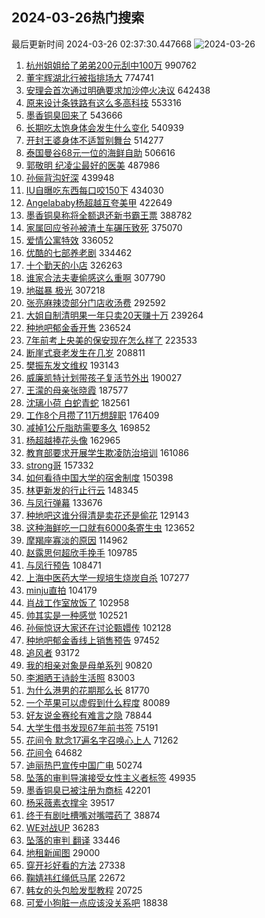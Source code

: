 ## 2024-03-26热门搜索 
最后更新时间 2024-03-26 02:37:30.447668 
![2024-03-26](https://imgs-storage.s3.us-east-005.backblazeb2.com/20240326/2024-03-26.png?versionId=4_z8fbbed132d73df8689c40f13_f1007c38dea8d7ff9_d20240325_m183730_c005_v0501009_t0010_u01711391850243) 
1. [杭州姐姐给了弟弟200元刮中100万](https://s.weibo.com/weibo?q=%23%E6%9D%AD%E5%B7%9E%E5%A7%90%E5%A7%90%E7%BB%99%E4%BA%86%E5%BC%9F%E5%BC%9F200%E5%85%83%E5%88%AE%E4%B8%AD100%E4%B8%87%23&t=31&band_rank=1&Refer=top) 990762
1. [董宇辉湖北行被指排场大](https://s.weibo.com/weibo?q=%23%E8%91%A3%E5%AE%87%E8%BE%89%E6%B9%96%E5%8C%97%E8%A1%8C%E8%A2%AB%E6%8C%87%E6%8E%92%E5%9C%BA%E5%A4%A7%23&t=31&band_rank=13&Refer=top) 774741
1. [安理会首次通过明确要求加沙停火决议](https://s.weibo.com/weibo?q=%23%E5%AE%89%E7%90%86%E4%BC%9A%E9%A6%96%E6%AC%A1%E9%80%9A%E8%BF%87%E6%98%8E%E7%A1%AE%E8%A6%81%E6%B1%82%E5%8A%A0%E6%B2%99%E5%81%9C%E7%81%AB%E5%86%B3%E8%AE%AE%23&t=31&band_rank=2&Refer=top) 642438
1. [原来设计条铁路有这么多高科技](https://s.weibo.com/weibo?q=%23%E5%8E%9F%E6%9D%A5%E8%AE%BE%E8%AE%A1%E6%9D%A1%E9%93%81%E8%B7%AF%E6%9C%89%E8%BF%99%E4%B9%88%E5%A4%9A%E9%AB%98%E7%A7%91%E6%8A%80%23&t=31&band_rank=3&Refer=top) 553316
1. [墨香铜臭回来了](https://s.weibo.com/weibo?q=%E5%A2%A8%E9%A6%99%E9%93%9C%E8%87%AD%E5%9B%9E%E6%9D%A5%E4%BA%86&t=31&band_rank=4&Refer=top) 543666
1. [长期吃太饱身体会发生什么变化](https://s.weibo.com/weibo?q=%23%E9%95%BF%E6%9C%9F%E5%90%83%E5%A4%AA%E9%A5%B1%E8%BA%AB%E4%BD%93%E4%BC%9A%E5%8F%91%E7%94%9F%E4%BB%80%E4%B9%88%E5%8F%98%E5%8C%96%23&t=31&band_rank=5&Refer=top) 540939
1. [开封王婆身体不适暂别舞台](https://s.weibo.com/weibo?q=%23%E5%BC%80%E5%B0%81%E7%8E%8B%E5%A9%86%E8%BA%AB%E4%BD%93%E4%B8%8D%E9%80%82%E6%9A%82%E5%88%AB%E8%88%9E%E5%8F%B0%23&t=31&band_rank=6&Refer=top) 514277
1. [泰国曼谷68元一位的海鲜自助](https://s.weibo.com/weibo?q=%E6%B3%B0%E5%9B%BD%E6%9B%BC%E8%B0%B768%E5%85%83%E4%B8%80%E4%BD%8D%E7%9A%84%E6%B5%B7%E9%B2%9C%E8%87%AA%E5%8A%A9&t=31&band_rank=7&Refer=top) 506616
1. [郭敬明 纪凌尘最好的医美](https://s.weibo.com/weibo?q=%E9%83%AD%E6%95%AC%E6%98%8E%20%E7%BA%AA%E5%87%8C%E5%B0%98%E6%9C%80%E5%A5%BD%E7%9A%84%E5%8C%BB%E7%BE%8E&t=31&band_rank=8&Refer=top) 487986
1. [孙俪背沟好深](https://s.weibo.com/weibo?q=%23%E5%AD%99%E4%BF%AA%E8%83%8C%E6%B2%9F%E5%A5%BD%E6%B7%B1%23&t=31&band_rank=9&Refer=top) 439948
1. [IU自曝吃东西每口咬150下](https://s.weibo.com/weibo?q=%23IU%E8%87%AA%E6%9B%9D%E5%90%83%E4%B8%9C%E8%A5%BF%E6%AF%8F%E5%8F%A3%E5%92%AC150%E4%B8%8B%23&t=31&band_rank=10&Refer=top) 434030
1. [Angelababy杨超越互夸美甲](https://s.weibo.com/weibo?q=%23Angelababy%E6%9D%A8%E8%B6%85%E8%B6%8A%E4%BA%92%E5%A4%B8%E7%BE%8E%E7%94%B2%23&t=31&band_rank=11&Refer=top) 422649
1. [墨香铜臭称将全额退还新书霸王票](https://s.weibo.com/weibo?q=%23%E5%A2%A8%E9%A6%99%E9%93%9C%E8%87%AD%E7%A7%B0%E5%B0%86%E5%85%A8%E9%A2%9D%E9%80%80%E8%BF%98%E6%96%B0%E4%B9%A6%E9%9C%B8%E7%8E%8B%E7%A5%A8%23&t=31&band_rank=12&Refer=top) 388782
1. [家属回应爷孙被渣土车碾压致死](https://s.weibo.com/weibo?q=%23%E5%AE%B6%E5%B1%9E%E5%9B%9E%E5%BA%94%E7%88%B7%E5%AD%99%E8%A2%AB%E6%B8%A3%E5%9C%9F%E8%BD%A6%E7%A2%BE%E5%8E%8B%E8%87%B4%E6%AD%BB%23&t=31&band_rank=19&Refer=top) 375070
1. [爱情公寓特效](https://s.weibo.com/weibo?q=%E7%88%B1%E6%83%85%E5%85%AC%E5%AF%93%E7%89%B9%E6%95%88&t=31&band_rank=16&Refer=top) 336052
1. [优酷的七部养老剧](https://s.weibo.com/weibo?q=%23%E4%BC%98%E9%85%B7%E7%9A%84%E4%B8%83%E9%83%A8%E5%85%BB%E8%80%81%E5%89%A7%23&t=31&band_rank=14&Refer=top) 334462
1. [十个勤天的小店](https://s.weibo.com/weibo?q=%E5%8D%81%E4%B8%AA%E5%8B%A4%E5%A4%A9%E7%9A%84%E5%B0%8F%E5%BA%97&t=31&band_rank=15&Refer=top) 326263
1. [谁家合法夫妻偷感这么重啊](https://s.weibo.com/weibo?q=%E8%B0%81%E5%AE%B6%E5%90%88%E6%B3%95%E5%A4%AB%E5%A6%BB%E5%81%B7%E6%84%9F%E8%BF%99%E4%B9%88%E9%87%8D%E5%95%8A&t=31&band_rank=17&Refer=top) 307790
1. [地磁暴 极光](https://s.weibo.com/weibo?q=%E5%9C%B0%E7%A3%81%E6%9A%B4%20%E6%9E%81%E5%85%89&t=31&band_rank=29&Refer=top) 307218
1. [张亮麻辣烫部分门店收汤费](https://s.weibo.com/weibo?q=%23%E5%BC%A0%E4%BA%AE%E9%BA%BB%E8%BE%A3%E7%83%AB%E9%83%A8%E5%88%86%E9%97%A8%E5%BA%97%E6%94%B6%E6%B1%A4%E8%B4%B9%23&t=31&band_rank=18&Refer=top) 292592
1. [大姐自制清明果一年只卖20天赚十万](https://s.weibo.com/weibo?q=%23%E5%A4%A7%E5%A7%90%E8%87%AA%E5%88%B6%E6%B8%85%E6%98%8E%E6%9E%9C%E4%B8%80%E5%B9%B4%E5%8F%AA%E5%8D%9620%E5%A4%A9%E8%B5%9A%E5%8D%81%E4%B8%87%23&t=31&band_rank=39&Refer=top) 239264
1. [种地吧郁金香开售](https://s.weibo.com/weibo?q=%23%E7%A7%8D%E5%9C%B0%E5%90%A7%E9%83%81%E9%87%91%E9%A6%99%E5%BC%80%E5%94%AE%23&t=31&band_rank=20&Refer=top) 236524
1. [7年前考上央美的保安现在怎么样了](https://s.weibo.com/weibo?q=%237%E5%B9%B4%E5%89%8D%E8%80%83%E4%B8%8A%E5%A4%AE%E7%BE%8E%E7%9A%84%E4%BF%9D%E5%AE%89%E7%8E%B0%E5%9C%A8%E6%80%8E%E4%B9%88%E6%A0%B7%E4%BA%86%23&t=31&band_rank=21&Refer=top) 223533
1. [断崖式衰老发生在几岁](https://s.weibo.com/weibo?q=%23%E6%96%AD%E5%B4%96%E5%BC%8F%E8%A1%B0%E8%80%81%E5%8F%91%E7%94%9F%E5%9C%A8%E5%87%A0%E5%B2%81%23&t=31&band_rank=22&Refer=top) 208811
1. [樊振东发文维权](https://s.weibo.com/weibo?q=%23%E6%A8%8A%E6%8C%AF%E4%B8%9C%E5%8F%91%E6%96%87%E7%BB%B4%E6%9D%83%23&t=31&band_rank=23&Refer=top) 193143
1. [威廉凯特计划带孩子复活节外出](https://s.weibo.com/weibo?q=%23%E5%A8%81%E5%BB%89%E5%87%AF%E7%89%B9%E8%AE%A1%E5%88%92%E5%B8%A6%E5%AD%A9%E5%AD%90%E5%A4%8D%E6%B4%BB%E8%8A%82%E5%A4%96%E5%87%BA%23&t=31&band_rank=24&Refer=top) 190027
1. [王濛的母亲张晓霞](https://s.weibo.com/weibo?q=%E7%8E%8B%E6%BF%9B%E7%9A%84%E6%AF%8D%E4%BA%B2%E5%BC%A0%E6%99%93%E9%9C%9E&t=31&band_rank=25&Refer=top) 187577
1. [沈璃小荷 白蛇青蛇](https://s.weibo.com/weibo?q=%E6%B2%88%E7%92%83%E5%B0%8F%E8%8D%B7%20%E7%99%BD%E8%9B%87%E9%9D%92%E8%9B%87&t=31&band_rank=26&Refer=top) 182561
1. [工作8个月攒了11万想辞职](https://s.weibo.com/weibo?q=%23%E5%B7%A5%E4%BD%9C8%E4%B8%AA%E6%9C%88%E6%94%92%E4%BA%8611%E4%B8%87%E6%83%B3%E8%BE%9E%E8%81%8C%23&t=31&band_rank=27&Refer=top) 176409
1. [减掉1公斤脂肪需要多久](https://s.weibo.com/weibo?q=%23%E5%87%8F%E6%8E%891%E5%85%AC%E6%96%A4%E8%84%82%E8%82%AA%E9%9C%80%E8%A6%81%E5%A4%9A%E4%B9%85%23&t=31&band_rank=28&Refer=top) 169852
1. [杨超越捧花头像](https://s.weibo.com/weibo?q=%23%E6%9D%A8%E8%B6%85%E8%B6%8A%E6%8D%A7%E8%8A%B1%E5%A4%B4%E5%83%8F%23&t=31&band_rank=31&Refer=top) 162965
1. [教育部要求开展学生欺凌防治培训](https://s.weibo.com/weibo?q=%23%E6%95%99%E8%82%B2%E9%83%A8%E8%A6%81%E6%B1%82%E5%BC%80%E5%B1%95%E5%AD%A6%E7%94%9F%E6%AC%BA%E5%87%8C%E9%98%B2%E6%B2%BB%E5%9F%B9%E8%AE%AD%23&t=31&band_rank=29&Refer=top) 161086
1. [strong哥](https://s.weibo.com/weibo?q=strong%E5%93%A5&t=31&band_rank=30&Refer=top) 157332
1. [如何看待中国大学的宿舍制度](https://s.weibo.com/weibo?q=%23%E5%A6%82%E4%BD%95%E7%9C%8B%E5%BE%85%E4%B8%AD%E5%9B%BD%E5%A4%A7%E5%AD%A6%E7%9A%84%E5%AE%BF%E8%88%8D%E5%88%B6%E5%BA%A6%23&t=31&band_rank=31&Refer=top) 150398
1. [林更新发的行止行云](https://s.weibo.com/weibo?q=%23%E6%9E%97%E6%9B%B4%E6%96%B0%E5%8F%91%E7%9A%84%E8%A1%8C%E6%AD%A2%E8%A1%8C%E4%BA%91%23&t=31&band_rank=32&Refer=top) 148345
1. [与凤行弹幕](https://s.weibo.com/weibo?q=%E4%B8%8E%E5%87%A4%E8%A1%8C%E5%BC%B9%E5%B9%95&t=31&band_rank=33&Refer=top) 133676
1. [种地吧这谁分得清是卖花还是偷花](https://s.weibo.com/weibo?q=%23%E7%A7%8D%E5%9C%B0%E5%90%A7%E8%BF%99%E8%B0%81%E5%88%86%E5%BE%97%E6%B8%85%E6%98%AF%E5%8D%96%E8%8A%B1%E8%BF%98%E6%98%AF%E5%81%B7%E8%8A%B1%23&t=31&band_rank=34&Refer=top) 129143
1. [这种海鲜吃一口就有6000条寄生虫](https://s.weibo.com/weibo?q=%23%E8%BF%99%E7%A7%8D%E6%B5%B7%E9%B2%9C%E5%90%83%E4%B8%80%E5%8F%A3%E5%B0%B1%E6%9C%896000%E6%9D%A1%E5%AF%84%E7%94%9F%E8%99%AB%23&t=31&band_rank=35&Refer=top) 123652
1. [摩羯座寡淡的原因](https://s.weibo.com/weibo?q=%23%E6%91%A9%E7%BE%AF%E5%BA%A7%E5%AF%A1%E6%B7%A1%E7%9A%84%E5%8E%9F%E5%9B%A0%23&t=31&band_rank=36&Refer=top) 114962
1. [赵露思何超欣手挽手](https://s.weibo.com/weibo?q=%23%E8%B5%B5%E9%9C%B2%E6%80%9D%E4%BD%95%E8%B6%85%E6%AC%A3%E6%89%8B%E6%8C%BD%E6%89%8B%23&t=31&band_rank=45&Refer=top) 109785
1. [与凤行预告](https://s.weibo.com/weibo?q=%E4%B8%8E%E5%87%A4%E8%A1%8C%E9%A2%84%E5%91%8A&t=31&band_rank=37&Refer=top) 108471
1. [上海中医药大学一规培生烧炭自杀](https://s.weibo.com/weibo?q=%23%E4%B8%8A%E6%B5%B7%E4%B8%AD%E5%8C%BB%E8%8D%AF%E5%A4%A7%E5%AD%A6%E4%B8%80%E8%A7%84%E5%9F%B9%E7%94%9F%E7%83%A7%E7%82%AD%E8%87%AA%E6%9D%80%23&t=31&band_rank=38&Refer=top) 107277
1. [minju直拍](https://s.weibo.com/weibo?q=minju%E7%9B%B4%E6%8B%8D&t=31&band_rank=39&Refer=top) 104179
1. [肖战工作室放饭了](https://s.weibo.com/weibo?q=%23%E8%82%96%E6%88%98%E5%B7%A5%E4%BD%9C%E5%AE%A4%E6%94%BE%E9%A5%AD%E4%BA%86%23&t=31&band_rank=40&Refer=top) 102958
1. [帅其实是一种感觉](https://s.weibo.com/weibo?q=%23%E5%B8%85%E5%85%B6%E5%AE%9E%E6%98%AF%E4%B8%80%E7%A7%8D%E6%84%9F%E8%A7%89%23&t=31&band_rank=41&Refer=top) 102521
1. [孙俪惊讶大家还在讨论甄嬛传](https://s.weibo.com/weibo?q=%23%E5%AD%99%E4%BF%AA%E6%83%8A%E8%AE%B6%E5%A4%A7%E5%AE%B6%E8%BF%98%E5%9C%A8%E8%AE%A8%E8%AE%BA%E7%94%84%E5%AC%9B%E4%BC%A0%23&t=31&band_rank=42&Refer=top) 102128
1. [种地吧郁金香线上销售预告](https://s.weibo.com/weibo?q=%23%E7%A7%8D%E5%9C%B0%E5%90%A7%E9%83%81%E9%87%91%E9%A6%99%E7%BA%BF%E4%B8%8A%E9%94%80%E5%94%AE%E9%A2%84%E5%91%8A%23&t=31&band_rank=43&Refer=top) 97452
1. [追风者](https://s.weibo.com/weibo?q=%E8%BF%BD%E9%A3%8E%E8%80%85&t=31&band_rank=44&Refer=top) 93172
1. [我的相亲对象是母单系列](https://s.weibo.com/weibo?q=%23%E6%88%91%E7%9A%84%E7%9B%B8%E4%BA%B2%E5%AF%B9%E8%B1%A1%E6%98%AF%E6%AF%8D%E5%8D%95%E7%B3%BB%E5%88%97%23&t=31&band_rank=46&Refer=top) 90820
1. [李湘晒王诗龄生活照](https://s.weibo.com/weibo?q=%23%E6%9D%8E%E6%B9%98%E6%99%92%E7%8E%8B%E8%AF%97%E9%BE%84%E7%94%9F%E6%B4%BB%E7%85%A7%23&t=31&band_rank=47&Refer=top) 83003
1. [为什么港男的花期那么长](https://s.weibo.com/weibo?q=%23%E4%B8%BA%E4%BB%80%E4%B9%88%E6%B8%AF%E7%94%B7%E7%9A%84%E8%8A%B1%E6%9C%9F%E9%82%A3%E4%B9%88%E9%95%BF%23&t=31&band_rank=45&Refer=top) 81770
1. [一个苹果可以虚假到什么程度](https://s.weibo.com/weibo?q=%23%E4%B8%80%E4%B8%AA%E8%8B%B9%E6%9E%9C%E5%8F%AF%E4%BB%A5%E8%99%9A%E5%81%87%E5%88%B0%E4%BB%80%E4%B9%88%E7%A8%8B%E5%BA%A6%23&t=31&band_rank=48&Refer=top) 80089
1. [好友说金赛纶有难言之隐](https://s.weibo.com/weibo?q=%23%E5%A5%BD%E5%8F%8B%E8%AF%B4%E9%87%91%E8%B5%9B%E7%BA%B6%E6%9C%89%E9%9A%BE%E8%A8%80%E4%B9%8B%E9%9A%90%23&t=31&band_rank=49&Refer=top) 78844
1. [大学生借书发现67年前书签](https://s.weibo.com/weibo?q=%23%E5%A4%A7%E5%AD%A6%E7%94%9F%E5%80%9F%E4%B9%A6%E5%8F%91%E7%8E%B067%E5%B9%B4%E5%89%8D%E4%B9%A6%E7%AD%BE%23&t=31&band_rank=50&Refer=top) 75191
1. [花间令 默念17遍名字召唤心上人](https://s.weibo.com/weibo?q=%E8%8A%B1%E9%97%B4%E4%BB%A4%20%E9%BB%98%E5%BF%B517%E9%81%8D%E5%90%8D%E5%AD%97%E5%8F%AC%E5%94%A4%E5%BF%83%E4%B8%8A%E4%BA%BA&t=31&band_rank=49&Refer=top) 71262
1. [花间令](https://s.weibo.com/weibo?q=%E8%8A%B1%E9%97%B4%E4%BB%A4&t=31&band_rank=45&Refer=top) 64682
1. [迪丽热巴宣传中国广电](https://s.weibo.com/weibo?q=%23%E8%BF%AA%E4%B8%BD%E7%83%AD%E5%B7%B4%E5%AE%A3%E4%BC%A0%E4%B8%AD%E5%9B%BD%E5%B9%BF%E7%94%B5%23&t=31&band_rank=35&Refer=top) 50274
1. [坠落的审判导演接受女性主义者标签](https://s.weibo.com/weibo?q=%23%E5%9D%A0%E8%90%BD%E7%9A%84%E5%AE%A1%E5%88%A4%E5%AF%BC%E6%BC%94%E6%8E%A5%E5%8F%97%E5%A5%B3%E6%80%A7%E4%B8%BB%E4%B9%89%E8%80%85%E6%A0%87%E7%AD%BE%23&t=31&band_rank=42&Refer=top) 49935
1. [墨香铜臭已被注册为商标](https://s.weibo.com/weibo?q=%23%E5%A2%A8%E9%A6%99%E9%93%9C%E8%87%AD%E5%B7%B2%E8%A2%AB%E6%B3%A8%E5%86%8C%E4%B8%BA%E5%95%86%E6%A0%87%23&t=31&band_rank=50&Refer=top) 42201
1. [杨采薇素衣撑伞](https://s.weibo.com/weibo?q=%23%E6%9D%A8%E9%87%87%E8%96%87%E7%B4%A0%E8%A1%A3%E6%92%91%E4%BC%9E%23&t=31&band_rank=36&Refer=top) 39517
1. [终于有剧吐槽嘴对嘴喂药了](https://s.weibo.com/weibo?q=%E7%BB%88%E4%BA%8E%E6%9C%89%E5%89%A7%E5%90%90%E6%A7%BD%E5%98%B4%E5%AF%B9%E5%98%B4%E5%96%82%E8%8D%AF%E4%BA%86&t=31&band_rank=38&Refer=top) 38874
1. [WE对战UP](https://s.weibo.com/weibo?q=%23WE%E5%AF%B9%E6%88%98UP%23&t=31&band_rank=50&Refer=top) 36283
1. [坠落的审判 翻译](https://s.weibo.com/weibo?q=%E5%9D%A0%E8%90%BD%E7%9A%84%E5%AE%A1%E5%88%A4%20%E7%BF%BB%E8%AF%91&t=31&band_rank=33&Refer=top) 33446
1. [地租新闻图](https://s.weibo.com/weibo?q=%E5%9C%B0%E7%A7%9F%E6%96%B0%E9%97%BB%E5%9B%BE&t=31&band_rank=45&Refer=top) 29000
1. [穿开衫好看的方法](https://s.weibo.com/weibo?q=%E7%A9%BF%E5%BC%80%E8%A1%AB%E5%A5%BD%E7%9C%8B%E7%9A%84%E6%96%B9%E6%B3%95&t=31&band_rank=44&Refer=top) 27338
1. [鞠婧祎红绳低马尾](https://s.weibo.com/weibo?q=%23%E9%9E%A0%E5%A9%A7%E7%A5%8E%E7%BA%A2%E7%BB%B3%E4%BD%8E%E9%A9%AC%E5%B0%BE%23&t=31&band_rank=50&Refer=top) 22672
1. [韩女的头包脸发型教程](https://s.weibo.com/weibo?q=%E9%9F%A9%E5%A5%B3%E7%9A%84%E5%A4%B4%E5%8C%85%E8%84%B8%E5%8F%91%E5%9E%8B%E6%95%99%E7%A8%8B&t=31&band_rank=48&Refer=top) 20725
1. [可爱小狗脏一点应该没关系吧](https://s.weibo.com/weibo?q=%E5%8F%AF%E7%88%B1%E5%B0%8F%E7%8B%97%E8%84%8F%E4%B8%80%E7%82%B9%E5%BA%94%E8%AF%A5%E6%B2%A1%E5%85%B3%E7%B3%BB%E5%90%A7&t=31&band_rank=50&Refer=top) 18838

